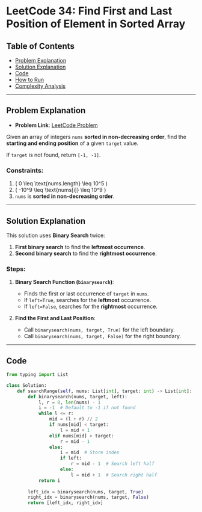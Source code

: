 # LeetCode 34: Find First and Last Position of Element in Sorted Array

## Table of Contents
- [Problem Explanation](#problem-explanation)
- [Solution Explanation](#solution-explanation)
- [Code](#code)
- [How to Run](#how-to-run)
- [Complexity Analysis](#complexity-analysis)

---

## Problem Explanation

- **Problem Link**: [LeetCode Problem](https://leetcode.com/problems/find-first-and-last-position-of-element-in-sorted-array/)

Given an array of integers `nums` **sorted in non-decreasing order**, find the **starting and ending position** of a given `target` value.

If `target` is not found, return `[-1, -1]`.

### Constraints:
1. \( 0 \leq \text{nums.length} \leq 10^5 \)
2. \( -10^9 \leq \text{nums[i]} \leq 10^9 \)
3. `nums` is **sorted in non-decreasing order**.

---

## Solution Explanation

This solution uses **Binary Search** twice:
1. **First binary search** to find the **leftmost occurrence**.
2. **Second binary search** to find the **rightmost occurrence**.

### Steps:

1. **Binary Search Function (`binarysearch`)**:
   - Finds the first or last occurrence of `target` in `nums`.
   - If `left=True`, searches for the **leftmost** occurrence.
   - If `left=False`, searches for the **rightmost** occurrence.

2. **Find the First and Last Position**:
   - Call `binarysearch(nums, target, True)` for the left boundary.
   - Call `binarysearch(nums, target, False)` for the right boundary.

---

## Code

```python
from typing import List

class Solution:
    def searchRange(self, nums: List[int], target: int) -> List[int]:
        def binarysearch(nums, target, left):
            l, r = 0, len(nums) - 1
            i = -1  # Default to -1 if not found
            while l <= r:
                mid = (l + r) // 2
                if nums[mid] < target:
                    l = mid + 1
                elif nums[mid] > target:
                    r = mid - 1
                else:
                    i = mid  # Store index
                    if left:
                        r = mid - 1  # Search left half
                    else:
                        l = mid + 1  # Search right half
            return i
        
        left_idx = binarysearch(nums, target, True)
        right_idx = binarysearch(nums, target, False)
        return [left_idx, right_idx]
